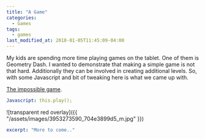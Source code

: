 ```yaml
---
title: "A Game"
categories:
  - Games
tags:
  - games
last_modified_at: 2018-01-05T11:45:09-04:00
---
```


My kids are spending more time playing games on the tablet. One of them is Geometry Dash.
I wanted to demonstrate that making a simple game is not that hard.  Additionally they can be
involved in creating additional levels. So, with some Javascript and bit of tweaking here is what we came up with.

[The impossible game](/agame/).

```yaml
Javascript: this.play();

```

![transparent red overlay]({{ "/assets/images/3953273590_704e3899d5_m.jpg"  }})

```yaml
excerpt: "More to come.."
```
